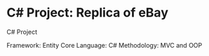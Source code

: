 # C# Project: Replica of eBay
C# Project

Framework: Entity Core
Language: C#
Methodology: MVC and OOP
